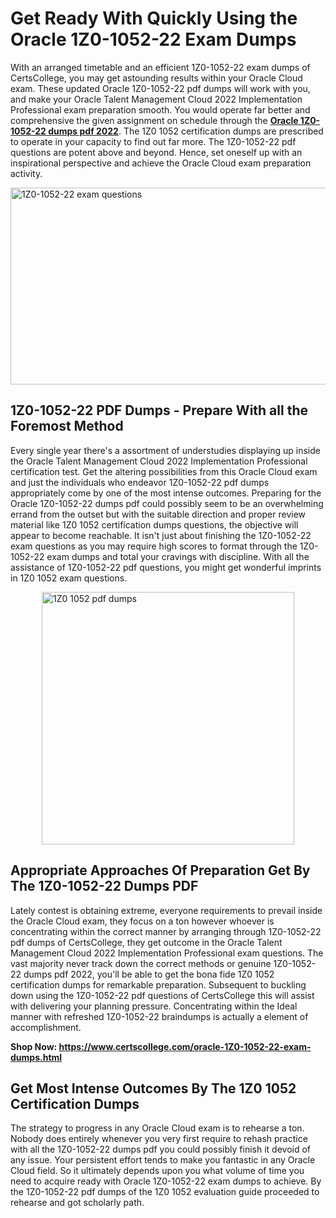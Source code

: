 <h1><strong>Get Ready With Quickly Using the Oracle 1Z0-1052-22 Exam Dumps&nbsp;</strong></h1>
<p><span style="font-weight: 400;">With an arranged timetable and an efficient  1Z0-1052-22 exam dumps of CertsCollege, you may get astounding results within your Oracle Cloud exam. These updated Oracle 1Z0-1052-22 pdf dumps will work with you, and make your Oracle Talent Management Cloud 2022 Implementation Professional exam preparation smooth. You would operate far better and comprehensive the given assignment on schedule through the <strong><a href="https://www.certscollege.com/oracle-1Z0-1052-22-exam-dumps.html">Oracle 1Z0-1052-22 dumps pdf 2022</a></strong>. The 1Z0 1052 certification dumps are prescribed to operate in your capacity to find out far more. The  1Z0-1052-22 pdf questions are potent above and beyond. Hence, set oneself up with an inspirational perspective and achieve the Oracle Cloud exam preparation activity.&nbsp;</span></p>
<p><span style="font-weight: 400;"><img style="display: block; margin-left: auto; margin-right: auto;" src="https://i.ibb.co/CPDK3ps/Yellow-and-Blue-Initiative-Blog-Banner.png" alt="1Z0-1052-22 exam questions" width="559" height="315" /></span></p>
<h2><strong>1Z0-1052-22 PDF Dumps - Prepare With all the Foremost Method</strong></h2>
<p><span style="font-weight: 400;">Every single year there's a assortment of understudies displaying up inside the Oracle Talent Management Cloud 2022 Implementation Professional certification test. Get the altering possibilities from this Oracle Cloud exam and just the individuals who endeavor 1Z0-1052-22 pdf dumps appropriately come by one of the most intense outcomes. Preparing for the Oracle 1Z0-1052-22 dumps pdf could possibly seem to be an overwhelming errand from the outset but with the suitable direction and proper review material like 1Z0 1052 certification dumps questions, the objective will appear to become reachable. It isn't just about finishing the 1Z0-1052-22 exam questions as you may require high scores to format through the 1Z0-1052-22 exam dumps and total your cravings with discipline. With all the assistance of 1Z0-1052-22 pdf questions, you might get wonderful imprints in 1Z0 1052 exam questions.</span></p>
<p><span style="font-weight: 400;"><a href="https://tinyurl.com/yc36sedm"><img style="display: block; margin-left: auto; margin-right: auto;" src="https://i.ibb.co/9tMrhdY/Teacher-Appreciation-Invitation.png" alt="1Z0 1052 pdf dumps " width="404" height="404" /></a></span></p>
<h2><strong>Appropriate Approaches Of Preparation Get By The 1Z0-1052-22 Dumps PDF</strong></h2>
<p><span style="font-weight: 400;">Lately contest is obtaining extreme, everyone requirements to prevail inside the Oracle Cloud exam, they focus on a ton however whoever is concentrating within the correct manner by arranging through 1Z0-1052-22 pdf dumps of CertsCollege, they get outcome in the Oracle Talent Management Cloud 2022 Implementation Professional exam questions. The vast majority never track down the correct methods or genuine 1Z0-1052-22 dumps pdf 2022, you'll be able to get the bona fide 1Z0 1052 certification dumps for remarkable preparation. Subsequent to buckling down using the  1Z0-1052-22 pdf questions of CertsCollege this will assist with delivering your planning pressure. Concentrating within the Ideal manner with refreshed 1Z0-1052-22 braindumps is actually a element of accomplishment.</span></p>
<p><span style="font-weight: 400;"><strong>Shop Now: <a href="https://www.certscollege.com/oracle-1Z0-1052-22-exam-dumps.html">https://www.certscollege.com/oracle-1Z0-1052-22-exam-dumps.html</a></strong></span></p>
<h2><strong>Get Most Intense Outcomes By The 1Z0 1052 Certification Dumps</strong></h2>
<p><span style="font-weight: 400;">The strategy to progress in any Oracle Cloud exam is to rehearse a ton. Nobody does entirely whenever you very first require to rehash practice with all the 1Z0-1052-22 dumps pdf you could possibly finish it devoid of any issue. Your persistent effort tends to make you fantastic in any Oracle Cloud field. So it ultimately depends upon you what volume of time you need to acquire ready with Oracle 1Z0-1052-22 exam dumps to achieve. By the 1Z0-1052-22 pdf dumps of the 1Z0 1052 evaluation guide proceeded to rehearse and got scholarly path.</span></p>
